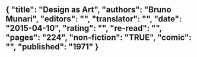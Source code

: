 {
 "title": "Design as Art",
 "authors": "Bruno Munari",
 "editors": "",
 "translator": "",
 "date": "2015-04-10",
 "rating": "",
 "re-read": "",
 "pages": "224",
 "non-fiction": "TRUE",
 "comic": "",
 "published": "1971"
}
---

